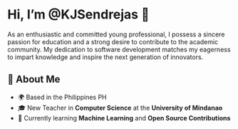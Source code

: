 # Hi, I’m @KJSendrejas 👋
As an enthusiastic and committed young professional, I possess a sincere passion for education and a strong desire to contribute to the academic community. My dedication to software development matches my eagerness to impart knowledge and inspire the next generation of innovators.

## 🚀 About Me
- 🌍 Based in the Philippines PH
- 🎓 New Teacher in **Computer Science** at the **University of Mindanao**
- 🌱 Currently learning **Machine Learning** and **Open Source Contributions**
